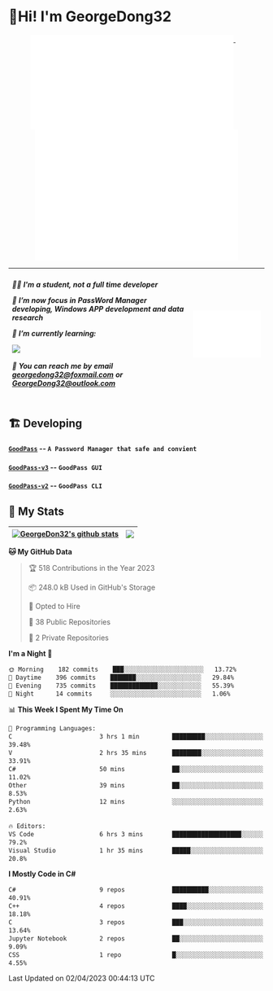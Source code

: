 # 👋Hi! I'm GeorgeDong32
<p align="center">
  <a href="#">
    <img width="400" align="top" src="https://github.com/GeorgeDong32/GeorgeDong32/blob/main/metrics.classic.svg" />
  </a>
  &emsp;
  <a href="#">
    <img width="400" align="top" src="https://github.com/GeorgeDong32/GeorgeDong32/blob/main/metrics.achievements.svg" />
  </a>
</p>

| <h5 align="left"> <p>🧑‍🎓 I'm a student, not a full time developer</p> <p>👀 I’m now focus in PassWord Manager developing, Windows APP development and data research</p> <p>📖 I’m currently learning:</p> <p><img height="28" src="https://skillicons.dev/icons?i=cs,c,cpp,matlab,cmake,py,dotnet,unity" /></p> <p>💬 You can reach me by email georgedong32@foxmail.com or GeorgeDong32@outlook.com</p></h5> | <img width="450" alt="my-commit-calendar" src="https://github.com/GeorgeDong32/GeorgeDong32/blob/main/metrics.plugin.isocalendar.svg" > |
| ------------- | ------------- |

## 🏗️ Developing
#### [`GoodPass`](https://github.com/GeorgeDong32/GoodPass) -- `A Password Manager that safe and convient`
#### [`GoodPass-v3`](https://github.com/GeorgeDong32/GoodPass-v3) -- `GoodPass GUI`
#### [`GoodPass-v2`](https://github.com/GeorgeDong32/GoodPass-v2) -- `GoodPass CLI`

## 🚀 My Stats

| <a href="https://github.com/GeorgeDong32/github-readme-stats"><img align="center" src="https://github-readme-stats-one-topaz-92.vercel.app/api?username=GeorgeDong32&show_icons=true&bg_color=45,34558b,FFFFFF&title_color=FFFFFF&icon_color=F5DF4D&hide_border=1" alt="GeorgeDon32's github stats" /></a> | <a href="https://github.com/GeorgeDong32/github-readme-stats"><img align="center" height="192" src="https://github-readme-stats-one-topaz-92.vercel.app/api/top-langs/?username=GeorgeDong32&layout=compact&bg_color=45,FFFFFF,34558b&title_color=555555&hide_border=1&langs_count=7" /></a> |
| ------------- | ------------- |


<!--START_SECTION:waka-->
**🐱 My GitHub Data** 

> 🏆 518 Contributions in the Year 2023
 > 
> 📦 248.0 kB Used in GitHub's Storage 
 > 
> 💼 Opted to Hire
 > 
> 📜 38 Public Repositories 
 > 
> 🔑 2 Private Repositories  
 > 
**I'm a Night 🦉** 

```text
🌞 Morning    182 commits    ███░░░░░░░░░░░░░░░░░░░░░░   13.72% 
🌆 Daytime    396 commits    ███████░░░░░░░░░░░░░░░░░░   29.84% 
🌃 Evening    735 commits    █████████████░░░░░░░░░░░░   55.39% 
🌙 Night      14 commits     ░░░░░░░░░░░░░░░░░░░░░░░░░   1.06%

```


📊 **This Week I Spent My Time On** 

```text
💬 Programming Languages: 
C                        3 hrs 1 min         █████████░░░░░░░░░░░░░░░░   39.48% 
V                        2 hrs 35 mins       ████████░░░░░░░░░░░░░░░░░   33.91% 
C#                       50 mins             ██░░░░░░░░░░░░░░░░░░░░░░░   11.02% 
Other                    39 mins             ██░░░░░░░░░░░░░░░░░░░░░░░   8.53% 
Python                   12 mins             ░░░░░░░░░░░░░░░░░░░░░░░░░   2.63%

🔥 Editors: 
VS Code                  6 hrs 3 mins        ███████████████████░░░░░░   79.2% 
Visual Studio            1 hr 35 mins        █████░░░░░░░░░░░░░░░░░░░░   20.8%

```

**I Mostly Code in C#** 

```text
C#                       9 repos             ██████████░░░░░░░░░░░░░░░   40.91% 
C++                      4 repos             ████░░░░░░░░░░░░░░░░░░░░░   18.18% 
C                        3 repos             ███░░░░░░░░░░░░░░░░░░░░░░   13.64% 
Jupyter Notebook         2 repos             ██░░░░░░░░░░░░░░░░░░░░░░░   9.09% 
CSS                      1 repo              █░░░░░░░░░░░░░░░░░░░░░░░░   4.55%

```



 Last Updated on 02/04/2023 00:44:13 UTC
<!--END_SECTION:waka-->

